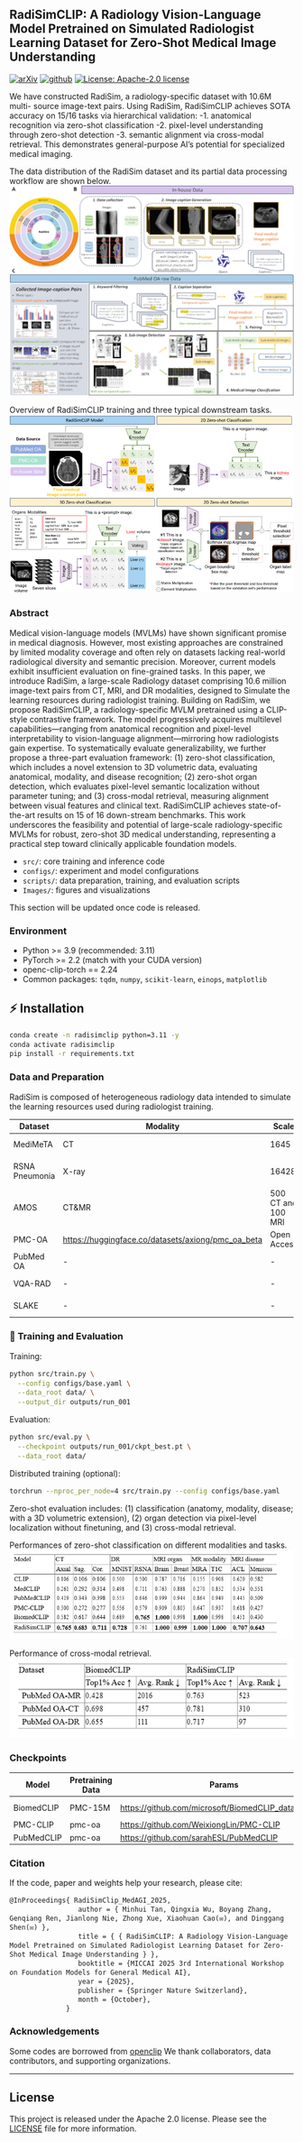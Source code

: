 ## RadiSimCLIP: A Radiology Vision-Language Model Pretrained on Simulated Radiologist Learning Dataset for Zero-Shot Medical Image Understanding

[![arXiv](https://img.shields.io/badge/MedAGI-2025.09-b31b1b.svg?style=for-the-badge)](https://medagi2025.github.io/) [![github](https://img.shields.io/badge/Github-RadiSimCLIP-orange)](https://github.com/so-ux/RadiSimCLIP)
<a href="#LICENSE--citation"><img alt="License: Apache-2.0 license" src="https://img.shields.io/badge/LICENSE-Apache 2.0-blue.svg"/></a>

We have constructed RadiSim, a radiology-specific dataset with 10.6M multi- source image-text pairs. Using RadiSim, RadiSimCLIP achieves SOTA accuracy on 15/16 tasks via hierarchical validation:
-1. anatomical recognition via zero-shot classification
-2. pixel-level understanding through zero-shot detection
-3. semantic alignment via cross-modal retrieval.
This demonstrates general-purpose AI’s potential for specialized medical imaging.

The data distribution of the RadiSim dataset and its partial data processing workflow are shown below.
![Dataset](Images/dataset.png)

Overview of RadiSimCLIP training and three typical downstream tasks.
![downsteam task](Images/down_task.png)

### Abstract

Medical vision-language models (MVLMs) have shown significant promise in medical diagnosis. However, most existing approaches are constrained by limited modality coverage and often rely on datasets lacking real-world radiological diversity and semantic precision. Moreover, current models exhibit insufficient evaluation on fine-grained tasks. In this paper, we introduce RadiSim, a large-scale Radiology dataset comprising 10.6 million image-text pairs from CT, MRI, and DR modalities, designed to Simulate the learning resources during radiologist training. Building on RadiSim, we propose RadiSimCLIP, a radiology-specific MVLM pretrained using a CLIP-style contrastive framework. The model progressively acquires multilevel capabilities—ranging from anatomical recognition and pixel-level interpretability to vision-language alignment—mirroring how radiologists gain expertise. To systematically evaluate generalizability, we further propose a three-part evaluation framework: (1) zero-shot classification, which includes a novel extension to 3D volumetric data, evaluating anatomical, modality, and disease recognition; (2) zero-shot organ detection, which evaluates pixel-level semantic localization without parameter tuning; and (3) cross-modal retrieval, measuring alignment between visual features and clinical text. RadiSimCLIP achieves state-of-the-art results on 15 of 16 down-stream benchmarks. This work underscores the feasibility and potential of large-scale radiology-specific MVLMs for robust, zero-shot 3D medical understanding, representing a practical step toward clinically applicable foundation models.

- `src/`: core training and inference code
- `configs/`: experiment and model configurations
- `scripts/`: data preparation, training, and evaluation scripts
- `Images/`: figures and visualizations

This section will be updated once code is released.

### Environment

- Python >= 3.9 (recommended: 3.11)
- PyTorch >= 2.2 (match with your CUDA version)
- openc-clip-torch == 2.24
- Common packages: `tqdm`, `numpy`, `scikit-learn`, `einops`, `matplotlib`

## ⚡️ Installation

```bash
conda create -n radisimclip python=3.11 -y
conda activate radisimclip
pip install -r requirements.txt
```

### Data and Preparation

RadiSim is composed of heterogeneous radiology data intended to simulate the learning resources used during radiologist training.

| Dataset | Modality | Scale | Download | License |
| --- | --- | --- | --- | --- |
|MediMeTA | CT | 1645 | https://zenodo.org/records/7884735 | Open Access |
|RSNA Pneumonia | X-ray | 16428 | https://www.rsna.org/rsnai/ai-image-challenge/rsna-pneumonia-detection-challenge-2018 | Open Access |
|AMOS | CT&MR | 500 CT and 100 MRI | https://www.rsna.org/rsnai/ai-image-challenge/rsna-pneumonia-detection-challenge-2018 | Open Access | 
| PMC-OA | https://huggingface.co/datasets/axiong/pmc_oa_beta | Open Access |
| PubMed OA | - | - | https://pmc.ncbi.nlm.nih.gov/tools/openftlist/ | Open Access |
| VQA-RAD | - | - | https://osf.io/89kps/| Open Access |
| SLAKE | - | - | https://www.med-vqa.com/slake/ | Open Access |

### 🚀 Training and Evaluation

Training:

```bash
python src/train.py \
  --config configs/base.yaml \
  --data_root data/ \
  --output_dir outputs/run_001
```

Evaluation:

```bash
python src/eval.py \
  --checkpoint outputs/run_001/ckpt_best.pt \
  --data_root data/
```

Distributed training (optional):

```bash
torchrun --nproc_per_node=4 src/train.py --config configs/base.yaml
```

Zero-shot evaluation includes: (1) classification (anatomy, modality, disease; with a 3D volumetric extension), (2) organ detection via pixel-level localization without finetuning, and (3) cross-modal retrieval.

Performances of zero-shot classification on different modalities and tasks.
![Dataset](Images/ret_cls.png)

 Performance of cross-modal retrieval.
![downsteam task](Images/ret_retrieval.png)

### Checkpoints

| Model | Pretraining Data | Params | Link |
| --- | --- | --- | --- |
| BiomedCLIP | PMC-15M | <https://github.com/microsoft/BiomedCLIP_data_pipeline> | <https://huggingface.co/microsoft/BiomedCLIP-PubMedBERT_256-vit_base_patch16_224> |
| PMC-CLIP | pmc-oa | <https://github.com/WeixiongLin/PMC-CLIP> | <https://huggingface.co/datasets/axiong/pmc_oa/tree/main> |
| PubMedCLIP | pmc-oa | <https://github.com/sarahESL/PubMedCLIP> | <https://huggingface.co/sarahESL/PubMedCLIP/tree/maintree/main> |

### Citation

If the code, paper and weights help your research, please cite:

```
@InProceedings{ RadiSimClip_MedAGI_2025,
                 author = { Minhui Tan, Qingxia Wu, Boyang Zhang, Genqiang Ren, Jianlong Nie, Zhong Xue, Xiaohuan Cao(✉), and Dinggang Shen(✉) },
                 title = { { RadiSimCLIP: A Radiology Vision-Language Model Pretrained on Simulated Radiologist Learning Dataset for Zero-Shot Medical Image Understanding } }, 
                 booktitle = {MICCAI 2025 3rd International Workshop on Foundation Models for General Medical AI},
                 year = {2025},
                 publisher = {Springer Nature Switzerland},
                 month = {October},
              }
```

### Acknowledgements

Some codes are borrowed from [openclip](https://github.com/mlfoundations/open_clip)
We thank collaborators, data contributors, and supporting organizations.

---

## License

This project is released under the Apache 2.0 license. Please see the [LICENSE](LICENSE) file for more information.
